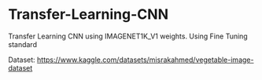 # Transfer-Learning-CNN
Transfer Learning CNN using IMAGENET1K_V1 weights. Using Fine Tuning standard

Dataset: https://www.kaggle.com/datasets/misrakahmed/vegetable-image-dataset
